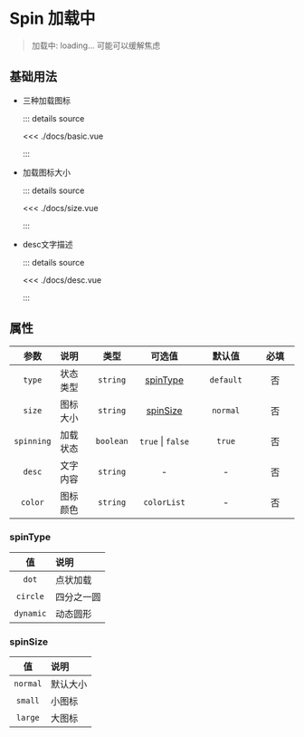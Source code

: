 <script setup>
import basic from './docs/basic.vue'
import size from './docs/size.vue'
import content from './docs/desc.vue'


</script>

# Spin 加载中

> 加载中: loading... 可能可以缓解焦虑

## 基础用法

- 三种加载图标
  <ClientOnly><basic /></ClientOnly>

  ::: details source

  <<< ./docs/basic.vue

  :::

- 加载图标大小

  <size />

  ::: details source

  <<< ./docs/size.vue

  :::

- desc文字描述

  <content />

  ::: details source

  <<< ./docs/desc.vue

  :::

## 属性

|    参数    | 说明     |   类型    | 可选值<img width=60/> | 默认值<img width=60/> | 必填<img width=40/> |
| :--------: | :------- | :-------: | :-------------------: | :-------------------: | :-----------------: |
|   `type`   | 状态类型 | `string`  | [spinType](#spintype) |       `default`       |         否          |
|   `size`   | 图标大小 | `string`  | [spinSize](#spinsize) |       `normal`        |         否          |
| `spinning` | 加载状态 | `boolean` |   `true` \| `false`   |        `true`         |         否          |
|   `desc`   | 文字内容 | `string`  |           -           |           -           |         否          |
|  `color`   | 图标颜色 | `string`  |      `colorList`      |           -           |         否          |

### spinType

|    值     | 说明       |
| :-------: | :--------- |
|   `dot`   | 点状加载   |
| `circle`  | 四分之一圆 |
| `dynamic` | 动态圆形   |

### spinSize

|    值    | 说明     |
| :------: | :------- |
| `normal` | 默认大小 |
| `small`  | 小图标   |
| `large`  | 大图标   |
